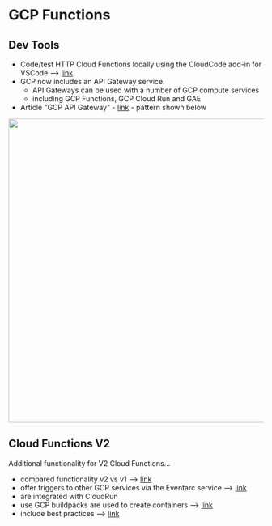 # GCP Functions

## Dev Tools

- Code/test HTTP Cloud Functions locally using the CloudCode add-in for VSCode --> [link](https://atamel.dev/posts/2022/12-12_introduce_functions_in_cloud_code/)
- GCP now includes an API Gateway service.  
    - API Gateways can be used with a number of GCP compute services 
    - including GCP Functions, GCP Cloud Run and GAE
- Article "GCP API Gateway" - [link](https://cloud.google.com/api-gateway/docs/about-api-gateway) - pattern shown below

<img src="https://github.com/lynnlangit/gcp-essentials/blob/master/7_sample_data/images/gcp-api-gateway.png" width=600>

## Cloud Functions V2

Additional functionality for V2 Cloud Functions...   
- compared functionality v2 vs v1 --> [link](https://cloud.google.com/functions/docs/concepts/version-comparison)
- offer triggers to other GCP services via the Eventarc service --> [link](https://cloud.google.com/functions/docs/calling/eventarc)
- are integrated with CloudRun 
- use GCP buildpacks are used to create containers --> [link](https://cloud.google.com/docs/buildpacks/overview)
- include best practices --> [link](https://cloud.google.com/functions/docs/bestpractices/tips)
